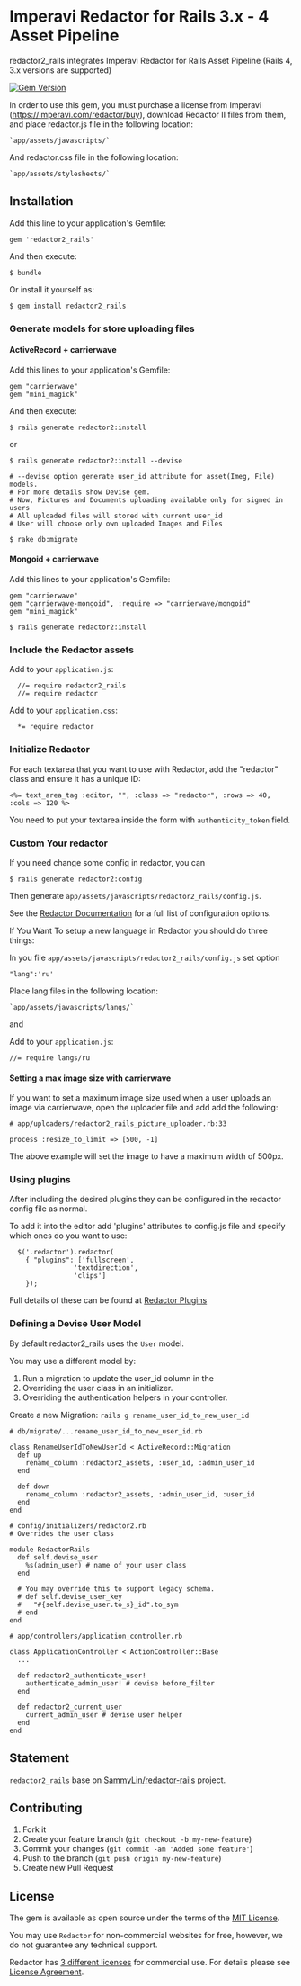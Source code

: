 # Imperavi Redactor for Rails 3.x - 4 Asset Pipeline 

redactor2_rails integrates Imperavi Redactor for Rails Asset Pipeline (Rails 4, 3.x versions are supported)

[![Gem Version](https://badge.fury.io/rb/redactor2_rails.svg)](https://badge.fury.io/rb/redactor2_rails)

In order to use this gem, you must purchase a license from Imperavi 
(https://imperavi.com/redactor/buy), download Redactor II files from them, 
and place redactor.js file in the following location:

    `app/assets/javascripts/`
    
And redactor.css file in the following location:

    `app/assets/stylesheets/`

## Installation

Add this line to your application's Gemfile:

    gem 'redactor2_rails'

And then execute:

    $ bundle

Or install it yourself as:

    $ gem install redactor2_rails

### Generate models for store uploading files

#### ActiveRecord + carrierwave
Add this lines to your application's Gemfile:

    gem "carrierwave"
    gem "mini_magick"

And then execute:
    
    $ rails generate redactor2:install

or

    $ rails generate redactor2:install --devise

    # --devise option generate user_id attribute for asset(Imeg, File) models. 
    # For more details show Devise gem.
    # Now, Pictures and Documents uploading available only for signed in users
    # All uploaded files will stored with current user_id
    # User will choose only own uploaded Images and Files

    $ rake db:migrate

#### Mongoid + carrierwave
Add this lines to your application's Gemfile:

    gem "carrierwave"
    gem "carrierwave-mongoid", :require => "carrierwave/mongoid"
    gem "mini_magick"

    $ rails generate redactor2:install

### Include the Redactor assets

Add to your `application.js`:

      //= require redactor2_rails
      //= require redactor

Add to your `application.css`:

      *= require redactor

### Initialize Redactor

For each textarea that you want to use with Redactor, 
add the "redactor" class and ensure it has a unique ID:

    <%= text_area_tag :editor, "", :class => "redactor", :rows => 40, :cols => 120 %>
    
You need to put your textarea inside the form with `authenticity_token` field.

### Custom Your redactor

If you need change some config in redactor, you can

    $ rails generate redactor2:config

Then generate `app/assets/javascripts/redactor2_rails/config.js`.

See the [Redactor Documentation](http://imperavi.com/redactor/docs/settings/) for a full list of configuration options.


If You Want To setup a new language in Redactor you should do three things:

In you file `app/assets/javascripts/redactor2_rails/config.js` set option

    "lang":'ru'

Place lang files in the following location:
   
    `app/assets/javascripts/langs/`

and

Add to your `application.js`:

    //= require langs/ru

#### Setting a max image size with carrierwave

If you want to set a maximum image size used when a user uploads an image via carrierwave, open the uploader file and add add the following:

    # app/uploaders/redactor2_rails_picture_uploader.rb:33

    process :resize_to_limit => [500, -1]

The above example will set the image to have a maximum width of 500px.

### Using plugins

After including the desired plugins they can be configured in the redactor config file as normal.

To add it into the editor add 'plugins' attributes to config.js file and specify which ones do you want to use:

      $('.redactor').redactor(
        { "plugins": ['fullscreen',
                    'textdirection',
                    'clips']
        });
        
Full details of these can be found at [Redactor Plugins](http://imperavi.com/redactor/plugins/)

### Defining a Devise User Model

By default redactor2_rails uses the `User` model.

You may use a different model by:

1. Run a migration to update the user_id column in the
2. Overriding the user class in an initializer.
3. Overriding the authentication helpers in your controller.

Create a new Migration: `rails g rename_user_id_to_new_user_id`

    # db/migrate/...rename_user_id_to_new_user_id.rb

    class RenameUserIdToNewUserId < ActiveRecord::Migration
      def up
        rename_column :redactor2_assets, :user_id, :admin_user_id
      end

      def down
        rename_column :redactor2_assets, :admin_user_id, :user_id
      end
    end

    # config/initializers/redactor2.rb
    # Overrides the user class

    module RedactorRails
      def self.devise_user
        %s(admin_user) # name of your user class
      end

      # You may override this to support legacy schema.
      # def self.devise_user_key
      #   "#{self.devise_user.to_s}_id".to_sym
      # end
    end

    # app/controllers/application_controller.rb

    class ApplicationController < ActionController::Base
      ...

      def redactor2_authenticate_user!
        authenticate_admin_user! # devise before_filter
      end

      def redactor2_current_user
        current_admin_user # devise user helper
      end
    end

## Statement

`redactor2_rails` base on [SammyLin/redactor-rails](https://github.com/SammyLin/redactor-rails) project.


## Contributing

1. Fork it
2. Create your feature branch (`git checkout -b my-new-feature`)
3. Commit your changes (`git commit -am 'Added some feature'`)
4. Push to the branch (`git push origin my-new-feature`)
5. Create new Pull Request

## License

The gem is available as open source under the terms of the [MIT License](http://opensource.org/licenses/MIT).

You may use `Redactor` for non-commercial websites for free, however, we do not guarantee any technical support.

Redactor has [3 different licenses](http://imperavi.com/redactor/download/) for commercial use.
For details please see [License Agreement](http://imperavi.com/redactor/license/).
